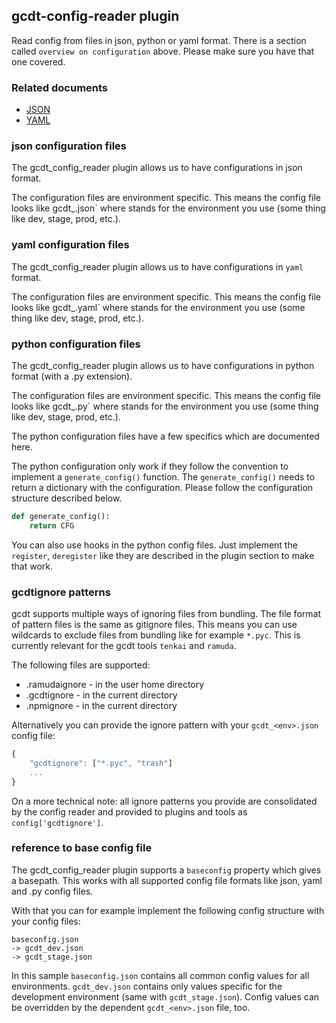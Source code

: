 ## gcdt-config-reader plugin 

Read config from files in json, python or yaml format.
There is a section called `overview on configuration` above. Please make sure you have that one covered.


### Related documents

* [JSON](https://en.wikipedia.org/wiki/JSON)
* [YAML](https://en.wikipedia.org/wiki/YAML)


### json configuration files

The gcdt_config_reader plugin allows us to have configurations in json format.

The configuration files are environment specific. This means the config file looks like gcdt_<env>.json` where <env> stands for the environment you use (some thing like dev, stage, prod, etc.).


### yaml configuration files

The gcdt_config_reader plugin allows us to have configurations in `yaml` format.

The configuration files are environment specific. This means the config file looks like gcdt_<env>.yaml` where <env> stands for the environment you use (some thing like dev, stage, prod, etc.).


### python configuration files

The gcdt_config_reader plugin allows us to have configurations in python format (with a .py extension).

The configuration files are environment specific. This means the config file looks like gcdt_<env>.py` where <env> stands for the environment you use (some thing like dev, stage, prod, etc.).

The python configuration files have a few specifics which are documented here.

The python configuration only work if they follow the convention to implement a `generate_config()` function. The `generate_config()` needs to return a dictionary with the configuration. Please follow the configuration structure described below.
  
``` python
def generate_config():
    return CFG
```

You can also use hooks in the python config files. Just implement the `register`, `deregister` like they are described in the plugin section to make that work.


### gcdtignore patterns

gcdt supports multiple ways of ignoring files from bundling. The file format of pattern files is the same as gitignore files. This means you can use wildcards to exclude files from bundling like for example `*.pyc`. This is currently relevant for the gcdt tools `tenkai` and `ramuda`.

The following files are supported:

* .ramudaignore - in the user home directory
* .gcdtignore - in the current directory
* .npmignore - in the current directory

Alternatively you can provide the ignore pattern with your `gcdt_<env>.json` config file:

``` js
{
    "gcdtignore": ["*.pyc", "trash"]
    ...
}
```

On a more technical note: all ignore patterns you provide are consolidated by the config reader and provided to plugins and tools as `config['gcdtignore']`.


### reference to base config file

The gcdt_config_reader plugin supports a `baseconfig` property which gives a basepath. This works with all supported config file formats like json, yaml and .py config files.

With that you can for example implement the following config structure with your config files:
 
``` text
baseconfig.json
-> gcdt_dev.json
-> gcdt_stage.json
```

In this sample `baseconfig.json` contains all common config values for all environments. `gcdt_dev.json` contains only values specific for the development environment (same with `gcdt_stage.json`). Config values can be overridden by the dependent `gcdt_<env>.json` file, too.
